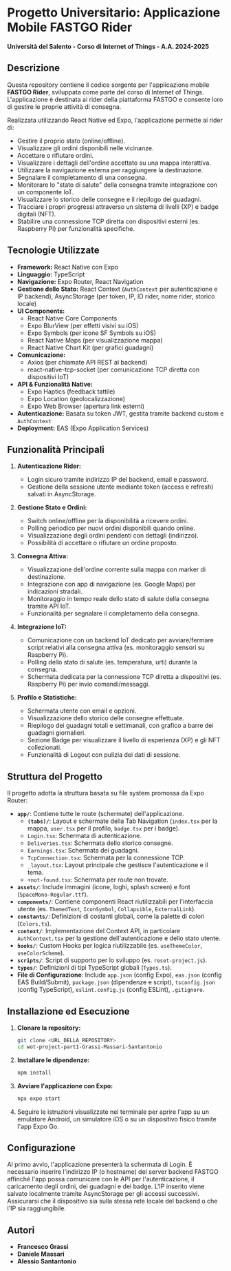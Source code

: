 # Progetto Universitario: Applicazione Mobile FASTGO Rider

**Università del Salento - Corso di Internet of Things - A.A. 2024-2025**

## Descrizione

Questa repository contiene il codice sorgente per l'applicazione mobile **FASTGO Rider**, sviluppata come parte del corso di Internet of Things. L'applicazione è destinata ai rider della piattaforma FASTGO e consente loro di gestire le proprie attività di consegna.

Realizzata utilizzando React Native ed Expo, l'applicazione permette ai rider di:
* Gestire il proprio stato (online/offline).
* Visualizzare gli ordini disponibili nelle vicinanze.
* Accettare o rifiutare ordini.
* Visualizzare i dettagli dell'ordine accettato su una mappa interattiva.
* Utilizzare la navigazione esterna per raggiungere la destinazione.
* Segnalare il completamento di una consegna.
* Monitorare lo "stato di salute" della consegna tramite integrazione con un componente IoT.
* Visualizzare lo storico delle consegne e il riepilogo dei guadagni.
* Tracciare i propri progressi attraverso un sistema di livelli (XP) e badge digitali (NFT).
* Stabilire una connessione TCP diretta con dispositivi esterni (es. Raspberry Pi) per funzionalità specifiche.

## Tecnologie Utilizzate

* **Framework:** React Native con Expo
* **Linguaggio:** TypeScript
* **Navigazione:** Expo Router, React Navigation
* **Gestione dello Stato:** React Context (`AuthContext` per autenticazione e IP backend), AsyncStorage (per token, IP, ID rider, nome rider, storico locale)
* **UI Components:**
    * React Native Core Components
    * Expo BlurView (per effetti visivi su iOS)
    * Expo Symbols (per icone SF Symbols su iOS)
    * React Native Maps (per visualizzazione mappa)
    * React Native Chart Kit (per grafici guadagni)
* **Comunicazione:**
    * Axios (per chiamate API REST al backend)
    * react-native-tcp-socket (per comunicazione TCP diretta con dispositivi IoT)
* **API & Funzionalità Native:**
    * Expo Haptics (feedback tattile)
    * Expo Location (geolocalizzazione)
    * Expo Web Browser (apertura link esterni)
* **Autenticazione:** Basata su token JWT, gestita tramite backend custom e `AuthContext`
* **Deployment:** EAS (Expo Application Services)

## Funzionalità Principali

1.  **Autenticazione Rider:**
    * Login sicuro tramite indirizzo IP del backend, email e password.
    * Gestione della sessione utente mediante token (access e refresh) salvati in AsyncStorage.

2.  **Gestione Stato e Ordini:**
    * Switch online/offline per la disponibilità a ricevere ordini.
    * Polling periodico per nuovi ordini disponibili quando online.
    * Visualizzazione degli ordini pendenti con dettagli (indirizzo).
    * Possibilità di accettare o rifiutare un ordine proposto.

3.  **Consegna Attiva:**
    * Visualizzazione dell'ordine corrente sulla mappa con marker di destinazione.
    * Integrazione con app di navigazione (es. Google Maps) per indicazioni stradali.
    * Monitoraggio in tempo reale dello stato di salute della consegna tramite API IoT.
    * Funzionalità per segnalare il completamento della consegna.

4.  **Integrazione IoT:**
    * Comunicazione con un backend IoT dedicato per avviare/fermare script relativi alla consegna attiva (es. monitoraggio sensori su Raspberry Pi).
    * Polling dello stato di salute (es. temperatura, urti) durante la consegna.
    * Schermata dedicata per la connessione TCP diretta a dispositivi (es. Raspberry Pi) per invio comandi/messaggi.

5.  **Profilo e Statistiche:**
    * Schermata utente con email e opzioni.
    * Visualizzazione dello storico delle consegne effettuate.
    * Riepilogo dei guadagni totali e settimanali, con grafico a barre dei guadagni giornalieri.
    * Sezione Badge per visualizzare il livello di esperienza (XP) e gli NFT collezionati.
    * Funzionalità di Logout con pulizia dei dati di sessione.

## Struttura del Progetto

Il progetto adotta la struttura basata su file system promossa da Expo Router:

* **`app/`**: Contiene tutte le route (schermate) dell'applicazione.
    * **`(tabs)/`**: Layout e schermate della Tab Navigation (`index.tsx` per la mappa, `user.tsx` per il profilo, `badge.tsx` per i badge).
    * `Login.tsx`: Schermata di autenticazione.
    * `Deliveries.tsx`: Schermata dello storico consegne.
    * `Earnings.tsx`: Schermata dei guadagni.
    * `TcpConnection.tsx`: Schermata per la connessione TCP.
    * `_layout.tsx`: Layout principale che gestisce l'autenticazione e il tema.
    * `+not-found.tsx`: Schermata per route non trovate.
* **`assets/`**: Include immagini (icone, loghi, splash screen) e font (`SpaceMono-Regular.ttf`).
* **`components/`**: Contiene componenti React riutilizzabili per l'interfaccia utente (es. `ThemedText`, `IconSymbol`, `Collapsible`, `ExternalLink`).
* **`constants/`**: Definizioni di costanti globali, come la palette di colori (`Colors.ts`).
* **`context/`**: Implementazione del Context API, in particolare `AuthContext.tsx` per la gestione dell'autenticazione e dello stato utente.
* **`hooks/`**: Custom Hooks per logica riutilizzabile (es. `useThemeColor`, `useColorScheme`).
* **`scripts/`**: Script di supporto per lo sviluppo (es. `reset-project.js`).
* **`types/`**: Definizioni di tipi TypeScript globali (`Types.ts`).
* **File di Configurazione**: Include `app.json` (config Expo), `eas.json` (config EAS Build/Submit), `package.json` (dipendenze e script), `tsconfig.json` (config TypeScript), `eslint.config.js` (config ESLint), `.gitignore`.

## Installazione ed Esecuzione

1.  **Clonare la repository:**
    ```bash
    git clone <URL_DELLA_REPOSITORY>
    cd wot-project-part1-Grassi-Massari-Santantonio
    ```
2.  **Installare le dipendenze:**
    ```bash
    npm install
    ```
3.  **Avviare l'applicazione con Expo:**
    ```bash
    npx expo start
    ```
4.  Seguire le istruzioni visualizzate nel terminale per aprire l'app su un emulatore Android, un simulatore iOS o su un dispositivo fisico tramite l'app Expo Go.

## Configurazione

Al primo avvio, l'applicazione presenterà la schermata di Login. È necessario inserire l'indirizzo IP (o hostname) del server backend FASTGO affinché l'app possa comunicare con le API per l'autenticazione, il caricamento degli ordini, dei guadagni e dei badge. L'IP inserito viene salvato localmente tramite AsyncStorage per gli accessi successivi. Assicurarsi che il dispositivo sia sulla stessa rete locale del backend o che l'IP sia raggiungibile.

## Autori

* **Francesco Grassi**
* **Daniele Massari**
* **Alessio Santantonio**
